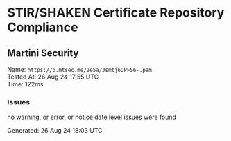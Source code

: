 # STIR/SHAKEN Certificate Repository Compliance

## Martini Security

Name: `https://p.mtsec.me/2e5a/Jsmtj6DPFS6-.pem`\
Tested At: 26 Aug 24 17:55 UTC\
Time: 122ms

### Issues

no warning, or error, or notice date level issues were found

Generated: 26 Aug 24 18:03 UTC